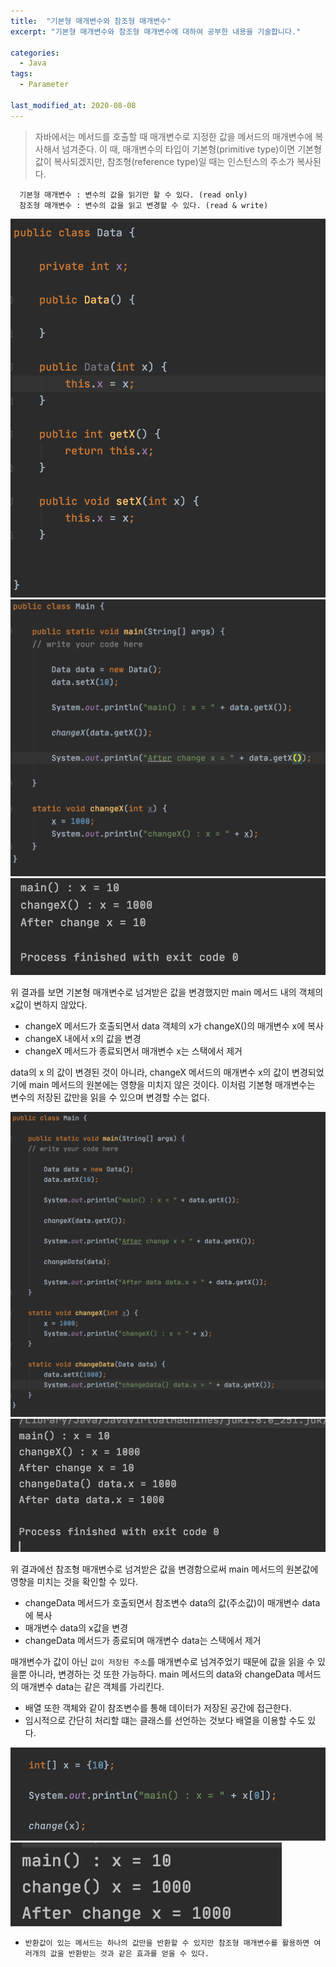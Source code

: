 ```yaml
---
title:  "기본형 매개변수와 참조형 매개변수"
excerpt: "기본형 매개변수와 참조형 매개변수에 대하여 공부한 내용을 기술합니다."

categories:
  - Java
tags:
  - Parameter

last_modified_at: 2020-08-08
---
```


> 자바에서는 메서드를 호출할 때 매개변수로 지정한 값을 메서드의 매개변수에 복사해서 넘겨준다. 
> 이 때, 매개변수의 타입이 기본형(primitive type)이면 기본형 값이 복사되겠지만, 
> 참조형(reference type)일 때는 인스턴스의 주소가 복사된다.

```
  기본형 매개변수 : 변수의 값을 읽기만 할 수 있다. (read only)
  참조형 매개변수 : 변수의 값을 읽고 변경할 수 있다. (read & write)
```

 ![1](/assets/images/parameter_data.png)
 ![1](/assets/images/parameter_main.png)
 ![1](/assets/images/parameter_result.png)

 위 결과를 보면 기본형 매개변수로 넘겨받은 값을 변경했지만 main 메서드 내의 객체의 x값이 변하지 않았다.

 * changeX 메서드가 호출되면서 data 객체의 x가 changeX()의 매개변수 x에 복사
 * changeX 내에서 x의 값을 변경
 * changeX 메서드가 종료되면서 매개변수 x는 스택에서 제거

 data의 x 의 값이 변경된 것이 아니라, changeX 메서드의 매개변수 x의 값이 변경되었기에 main 메서드의 원본에는 영향을 미치지 않은 것이다.
 이처럼 기본형 매개변수는 변수의 저장된 값만을 읽을 수 있으며 변경할 수는 없다.

 ![1](/assets/images/parameter_refer.png)
 ![1](/assets/images/parameter_refer_result.png)

 위 결과에선 참조형 매개변수로 넘겨받은 값을 변경함으로써 main 메서드의 원본값에 영향을 미치는 것을 확인할 수 있다.

 * changeData 메서드가 호출되면서 참조변수 data의 값(주소값)이 매개변수 data에 복사
 * 매개변수 data의 x값을 변경
 * changeData 메서드가 종료되며 매개변수 data는 스택에서 제거

 매개변수가 값이 아닌 `값이 저장된 주소`를 매개변수로 넘겨주었기 때문에 값을 읽을 수 있을뿐 아니라, 변경하는 것 또한 가능하다.
 main 메서드의 data와 changeData 메서드의 매개변수 data는 같은 객체를 가리킨다.

 * 배열 또한 객체와 같이 참조변수를 통해 데이터가 저장된 공간에 접근한다. 
 * 임시적으로 간단히 처리할 떄는 클래스를 선언하는 것보다 배열을 이용할 수도 있다.

 ![1](/assets/images/parameter_array.png)
 ![1](/assets/images/parameter_array_result.png)

 * `반환값이 있는 메서드는 하나의 값만을 반환할 수 있지만 참조형 매개변수를 활용하면 여러개의 값을 반환받는 것과 같은 효과를 얻을 수 있다.`